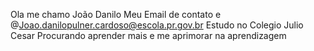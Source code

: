 Ola me chamo João Danilo
Meu Email de contato e @Joao.danilopulner.cardoso@escola.pr.gov.br
Estudo no Colegio Julio Cesar
Procurando aprender mais e me aprimorar na aprendizagem 
